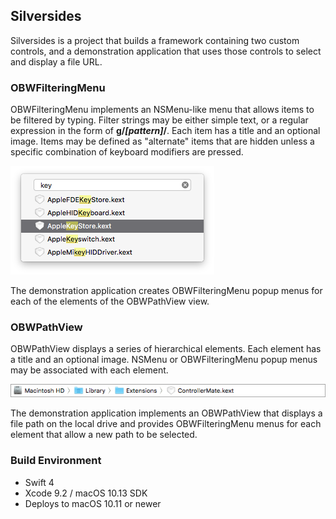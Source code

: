 ## Silversides

Silversides is a project that builds a framework containing two custom controls, and a demonstration application that uses those controls to select and display a file URL.

### OBWFilteringMenu

OBWFilteringMenu implements an NSMenu-like menu that allows items to be filtered by typing.  Filter strings may be either simple text, or a regular expression in the form of **g/_[pattern]_/**.  Each item has a title and an optional image.  Items may be defined as "alternate" items that are hidden unless a specific combination of keyboard modifiers are pressed.

![OBWFilteringMenu sample image](README.assets/OBWFilteringMenu.png)

The demonstration application creates OBWFilteringMenu popup menus for each of the elements of the OBWPathView view.

### OBWPathView

OBWPathView displays a series of hierarchical elements.  Each element has a title and an optional image.  NSMenu or OBWFilteringMenu popup menus may be associated with each element.

![OBWPathView sample image](README.assets/OBWPathView.png)

The demonstration application implements an OBWPathView that displays a file path on the local drive and provides OBWFilteringMenu menus for each element that allow a new path to be selected.

### Build Environment

* Swift 4
* Xcode 9.2 / macOS 10.13 SDK
* Deploys to macOS 10.11 or newer
